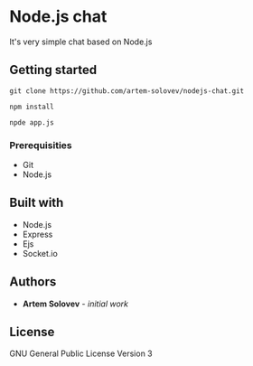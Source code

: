 # Node.js chat

It's very simple chat based on Node.js

## Getting started
```
git clone https://github.com/artem-solovev/nodejs-chat.git
```

```
npm install
```

```
npde app.js
```

### Prerequisities
* Git
* Node.js

## Built with
* Node.js
* Express
* Ejs
* Socket.io

## Authors
* **Artem Solovev** - *initial work*

## License
GNU General Public License Version 3